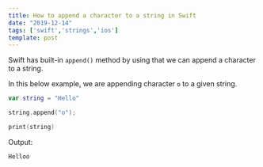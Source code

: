 ```yaml
---
title: How to append a character to a string in Swift
date: "2019-12-14"
tags: ['swift','strings','ios']
template: post
---
```


Swift has built-in `append()` method by using that we can append a character to a string.

In this below example, we are appending character `o` to a given string.

```swift
var string = "Hello"

string.append("o");

print(string)
```

Output:

```swift
Helloo
```
